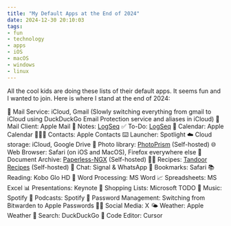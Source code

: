 ```yaml
---
title: "My Default Apps at the End of 2024"
date: 2024-12-30 20:10:03
tags: 
- fun
- technology
- apps
- iOS
- macOS
- windows
- linux
---
```


All the cool kids are doing these lists of their default apps. It seems fun and I wanted to join. Here is where I stand at the end of 2024:

📨 Mail Service: iCloud, Gmail (Slowly switching everything from gmail to iCloud using DuckDuckGo Email Protection service and aliases in iCloud)
📮 Mail Client: Apple Mail
📝 Notes: [LogSeq](https://logseq.com)
✅ To-Do: [LogSeq](https://logseq.com)
📆 Calendar: Apple Calendar
🙍🏻‍♂️ Contacts: Apple Contacts
⌨️ Launcher: Spotlight
☁️ Cloud storage: iCloud, Google Drive
🌅 Photo library: [PhotoPrism](https://github.com/photoprism/photoprism) (Self-hosted)
🌐 Web Browser: Safari (on iOS and MacOS), Firefox everywhere else
📑 Document Archive: [Paperless-NGX](https://github.com/paperless-ngx/paperless-ngx) (Self-hosted)
🧑‍🍳 Recipes: [Tandoor Recipes](https://github.com/TandoorRecipes/recipes) (Self-hosted)
💬 Chat: Signal & WhatsApp
🔖 Bookmarks: Safari
📚 Reading: Kobo Glo HD
📜 Word Processing: MS Word
📈 Spreadsheets: MS Excel
📊 Presentations: Keynote
🛒 Shopping Lists: Microsoft TODO
🎵 Music: Spotify
🎤 Podcasts: Spotify
🔐 Password Management: Switching from Bitwarden to Apple Passwords
🤦‍♂️ Social Media: X
🌤️ Weather: Apple Weather
🔎 Search: DuckDuckGo
🧮 Code Editor: Cursor
